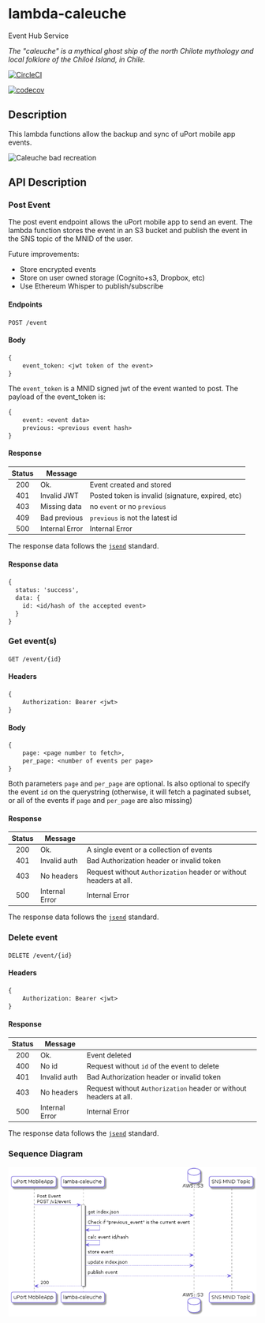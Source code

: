 # lambda-caleuche
Event Hub Service

_The "caleuche" is a mythical ghost ship of the north Chilote mythology and local folklore of the Chiloé Island, in Chile._

[![CircleCI](https://circleci.com/gh/uport-project/lambda-caleuche.svg?style=svg)](https://circleci.com/gh/uport-project/lambda-caleuche)

[![codecov](https://codecov.io/gh/uport-project/lambda-caleuche/branch/master/graph/badge.svg?token=fa3FnBGsDF)](https://codecov.io/gh/uport-project/lambda-caleuche)



## Description
This lambda functions allow the backup and sync of uPort mobile app events.


![Caleuche bad recreation](https://i.ytimg.com/vi/dn9PpNy7GL4/maxresdefault.jpg)

## API Description

### Post Event
The post event endpoint allows the uPort mobile app to send an event.
The lambda function stores the event in an S3 bucket and publish the event in the SNS topic of the MNID of the user.

Future improvements:
* Store encrypted events
* Store on user owned storage (Cognito+s3, Dropbox, etc)
* Use Ethereum Whisper to publish/subscribe

#### Endpoints

`POST /event`

#### Body

```
{
    event_token: <jwt token of the event>
}
```

The `event_token` is a MNID signed jwt of the event wanted to post. The payload of the event_token is:
```
{
    event: <event data>
    previous: <previous event hash>
}
```


#### Response

| Status |     Message    |                                                   |
|:------:|----------------|---------------------------------------------------|
| 200    | Ok.            | Event created and stored                           |
| 401    | Invalid JWT    | Posted token is invalid (signature, expired, etc) |
| 403    | Missing data   | no `event` or no `previous`                           |
| 409    | Bad previous   | `previous` is not the latest id                   |
| 500    | Internal Error | Internal Error                                    |

The response data follows the [`jsend`](https://labs.omniti.com/labs/jsend) standard.

#### Response data
```
{
  status: 'success',
  data: {
    id: <id/hash of the accepted event>
  }
}
```
### Get event(s)
`GET /event/{id}`

#### Headers

```
{
    Authorization: Bearer <jwt>
}
```

#### Body

```
{
    page: <page number to fetch>,
    per_page: <number of events per page>
}
```

Both parameters `page` and `per_page` are optional. Is also optional to specify the event `id` on the querystring (otherwise, it will fetch a paginated subset, or all of the events if `page` and `per_page` are also missing)

#### Response

| Status |     Message    |                                                   |
|:------:|----------------|---------------------------------------------------|
| 200    | Ok.            | A single event or a collection of events                          |
| 401    | Invalid auth    | Bad Authorization header or invalid token |
| 403    | No headers     | Request without `Authorization` header or without headers at all.
| 500    | Internal Error | Internal Error                                    |

The response data follows the [`jsend`](https://labs.omniti.com/labs/jsend) standard.




### Delete event
`DELETE /event/{id}`

#### Headers

```
{
    Authorization: Bearer <jwt>
}
```



#### Response

| Status |     Message    |                                                   |
|:------:|----------------|---------------------------------------------------|
| 200    | Ok.            | Event deleted                          |
| 400    | No id     | Request without `id` of the event to delete
| 401    | Invalid auth    | Bad Authorization header or invalid token |
| 403    | No headers     | Request without `Authorization` header or without headers at all.
| 500    | Internal Error | Internal Error                                    |

The response data follows the [`jsend`](https://labs.omniti.com/labs/jsend) standard.



### Sequence Diagram

![Event Post Seq](./diagrams/img/v1.event_post.seq.png)



